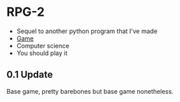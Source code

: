 # RPG-2

* Sequel to another python program that I've made 
* [Game](https://replit.com/@SlimeFactory/RPG?v=1)
* Computer science
* You should play it

## 0.1 Update

Base game, pretty barebones but base game nonetheless.
